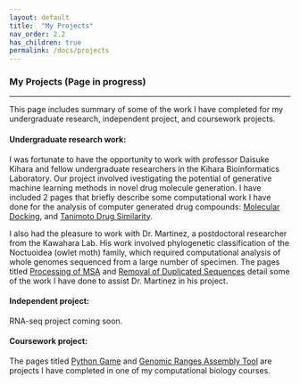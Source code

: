 ```yaml
---
layout: default
title:  "My Projects"
nav_order: 2.2
has_children: true
permalink: /docs/projects
---
```

### My Projects (Page in progress)
---------------------------------------------------------------
This page includes summary of some of the work I have completed for my undergraduate research, independent project, and coursework projects.   

#### Undergraduate research work:  
I was fortunate to have the opportunity to work with professor Daisuke Kihara and fellow undergraduate researchers in the Kihara Bioinformatics Laboratory. Our project involved ivestigating the potential of generative machine learning methods in novel drug molecule generation. I have included 2 pages that briefly describe some computational work I have done for the analysis of computer generated drug compounds: [Molecular Docking](https://nhwivo.github.io/docs/my-projects/docking_ligands.html), and [Tanimoto Drug Similarity](https://nhwivo.github.io/docs/my-projects/tanimoto_calc.html).   

I also had the pleasure to work with Dr. Martinez, a postdoctoral researcher from the Kawahara Lab. His work involved phylogenetic classification of the Noctuoidea (owlet moth) family, which required computational analysis of whole genomes sequenced from a large number of specimen. The pages titled [Processing of MSA](https://nhwivo.github.io/docs/my-projects/process_MSA.html) and [Removal of Duplicated Sequences](https://nhwivo.github.io/docs/my-projects/remove_duplicates.html) detail some of the work I have done to assist Dr. Martinez in his project. 

#### Independent project: 
RNA-seq project coming soon. 

#### Coursework project: 
The pages titled [Python Game](https://nhwivo.github.io/docs/my-projects/biol595proj.html) and [Genomic Ranges Assembly Tool](https://nhwivo.github.io/docs/my-projects/genomic%20ranges%20assembly.html) are projects I have completed in one of my computational biology courses. 
